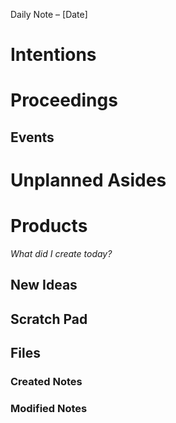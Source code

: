 Daily Note – [Date]

# Intentions


# Proceedings 

## Events


# Unplanned Asides


# Products
_What did I create today?_
## New Ideas


## Scratch Pad


## Files

### Created Notes


### Modified Notes

